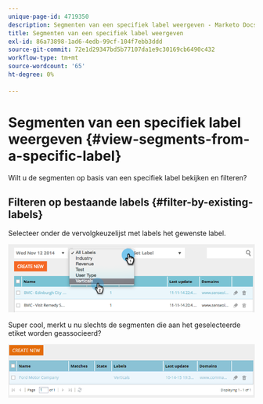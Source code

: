 ```yaml
---
unique-page-id: 4719350
description: Segmenten van een specifiek label weergeven - Marketo Docs - Productdocumentatie
title: Segmenten van een specifiek label weergeven
exl-id: 86a73898-1ad6-4edb-99cf-104f7ebb3ddd
source-git-commit: 72e1d29347bd5b77107da1e9c30169cb6490c432
workflow-type: tm+mt
source-wordcount: '65'
ht-degree: 0%

---
```


# Segmenten van een specifiek label weergeven {#view-segments-from-a-specific-label}

Wilt u de segmenten op basis van een specifiek label bekijken en filteren?

## Filteren op bestaande labels {#filter-by-existing-labels}

Selecteer onder de vervolgkeuzelijst met labels het gewenste label.

![](assets/image2014-11-26-13-3a44-3a23.png)

Super cool, merkt u nu slechts de segmenten die aan het geselecteerde etiket worden geassocieerd?

![](assets/image2015-10-14-16-3a31-3a52.png)
